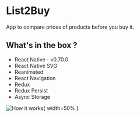 # List2Buy

App to compare prices of products before you buy it. 

## What's in the box ?

 - React Native - v0.70.0
 - React Native SVG
 - Reanimated
 - React Navigation
 - Redux
 - Redux Persist
 - Async Storage


![How it works](https://raw.githubusercontent.com/warleycsilva/list2buy/main/src/assets/running.gif){ width=50% }
